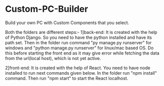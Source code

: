 # Custom-PC-Builder
Build your own PC with Custom Components that you select.

Both the folders are different
steps:-
1]back-end:
It is created with the help of Python Django.
So you need to have the python installed and have its path set.
Then in the folder run command "py manage.py runserver" for windows and "python manage.py runserver" for linux/mac based OS.
Do this before starting the front end as it may give error while fetching the data from the url(local host), which is not yet active.

2]front-end:
It is created with the help of React.
You need to have node installed to run next commands given below.
In the folder run "npm install" command.
Then run "npm start" to start the React localhost.


